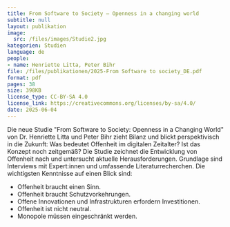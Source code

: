 ```yaml
---
title: From Software to Society — Openness in a changing world
subtitle: null
layout: publikation
image:
  src: /files/images/Studie2.jpg
kategorien: Studien
language: de
people:
- name: Henriette Litta, Peter Bihr
file: /files/publikationen/2025-From Software to society_DE.pdf
format: pdf
pages: 38
size: 398KB
license_type: CC-BY-SA 4.0
license_link: https://creativecommons.org/licenses/by-sa/4.0/
date: 2025-06-04
---
```


Die neue Studie "From Software to Society: Openness in a Changing World" von Dr. Henriette Litta und Peter Bihr zieht Bilanz und blickt perspektivisch in die Zukunft: Was bedeutet Offenheit im digitalen Zeitalter? Ist das Konzept noch zeitgemäß? Die Studie zeichnet die Entwicklung von Offenheit nach und untersucht aktuelle Herausforderungen. Grundlage sind Interviews mit Expert:innen und umfassende Literaturrecherchen. Die wichtigsten Kenntnisse auf einen Blick sind:

- Offenheit braucht einen Sinn.
- Offenheit braucht Schutzvorkehrungen.
- Offene Innovationen und Infrastrukturen erfordern Investitionen.
- Offenheit ist nicht neutral.
- Monopole müssen eingeschränkt werden.
